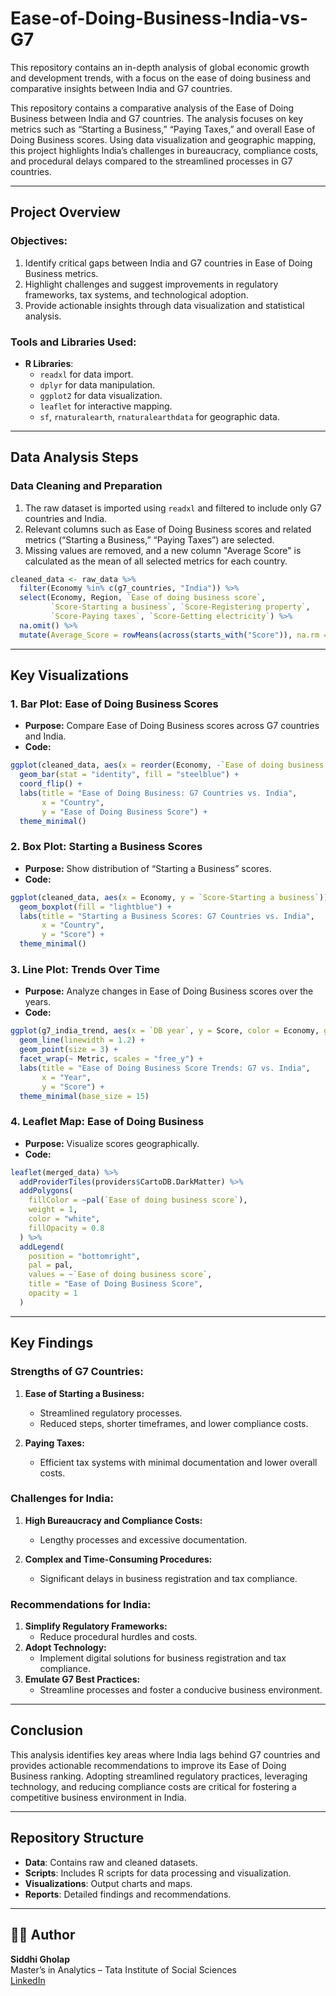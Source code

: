 # Ease-of-Doing-Business-India-vs-G7
This repository contains an in-depth analysis of global economic growth and development trends, with a focus on the ease of doing business and comparative insights between India and G7 countries.

This repository contains a comparative analysis of the Ease of Doing Business between India and G7 countries. The analysis focuses on key metrics such as “Starting a Business,” “Paying Taxes,” and overall Ease of Doing Business scores. Using data visualization and geographic mapping, this project highlights India’s challenges in bureaucracy, compliance costs, and procedural delays compared to the streamlined processes in G7 countries.

---

## Project Overview

### Objectives:
1. Identify critical gaps between India and G7 countries in Ease of Doing Business metrics.
2. Highlight challenges and suggest improvements in regulatory frameworks, tax systems, and technological adoption.
3. Provide actionable insights through data visualization and statistical analysis.

### Tools and Libraries Used:
- **R Libraries**:
  - `readxl` for data import.
  - `dplyr` for data manipulation.
  - `ggplot2` for data visualization.
  - `leaflet` for interactive mapping.
  - `sf`, `rnaturalearth`, `rnaturalearthdata` for geographic data.

---

## Data Analysis Steps

### Data Cleaning and Preparation
1. The raw dataset is imported using `readxl` and filtered to include only G7 countries and India.
2. Relevant columns such as Ease of Doing Business scores and related metrics (“Starting a Business,” “Paying Taxes”) are selected.
3. Missing values are removed, and a new column "Average Score" is calculated as the mean of all selected metrics for each country.

```r
cleaned_data <- raw_data %>%
  filter(Economy %in% c(g7_countries, "India")) %>%
  select(Economy, Region, `Ease of doing business score`,
         `Score-Starting a business`, `Score-Registering property`,
         `Score-Paying taxes`, `Score-Getting electricity`) %>%
  na.omit() %>%
  mutate(Average_Score = rowMeans(across(starts_with("Score")), na.rm = TRUE))
```

---

## Key Visualizations

### 1. Bar Plot: Ease of Doing Business Scores
- **Purpose:** Compare Ease of Doing Business scores across G7 countries and India.
- **Code:**

```r
ggplot(cleaned_data, aes(x = reorder(Economy, -`Ease of doing business score`), y = `Ease of doing business score`)) +
  geom_bar(stat = "identity", fill = "steelblue") +
  coord_flip() +
  labs(title = "Ease of Doing Business: G7 Countries vs. India",
       x = "Country",
       y = "Ease of Doing Business Score") +
  theme_minimal()
```

### 2. Box Plot: Starting a Business Scores
- **Purpose:** Show distribution of “Starting a Business” scores.
- **Code:**

```r
ggplot(cleaned_data, aes(x = Economy, y = `Score-Starting a business`)) +
  geom_boxplot(fill = "lightblue") +
  labs(title = "Starting a Business Scores: G7 Countries vs. India",
       x = "Country",
       y = "Score") +
  theme_minimal()
```

### 3. Line Plot: Trends Over Time
- **Purpose:** Analyze changes in Ease of Doing Business scores over the years.
- **Code:**

```r
ggplot(g7_india_trend, aes(x = `DB year`, y = Score, color = Economy, group = Economy)) +
  geom_line(linewidth = 1.2) +  
  geom_point(size = 3) +  
  facet_wrap(~ Metric, scales = "free_y") +  
  labs(title = "Ease of Doing Business Score Trends: G7 vs. India",
       x = "Year",
       y = "Score") +
  theme_minimal(base_size = 15)
```

### 4. Leaflet Map: Ease of Doing Business
- **Purpose:** Visualize scores geographically.
- **Code:**

```r
leaflet(merged_data) %>%
  addProviderTiles(providers$CartoDB.DarkMatter) %>%
  addPolygons(
    fillColor = ~pal(`Ease of doing business score`),  
    weight = 1,
    color = "white",  
    fillOpacity = 0.8
  ) %>%
  addLegend(
    position = "bottomright",
    pal = pal,
    values = ~`Ease of doing business score`,
    title = "Ease of Doing Business Score",
    opacity = 1
  )
```

---

## Key Findings

### Strengths of G7 Countries:
1. **Ease of Starting a Business:**
   - Streamlined regulatory processes.
   - Reduced steps, shorter timeframes, and lower compliance costs.

2. **Paying Taxes:**
   - Efficient tax systems with minimal documentation and lower overall costs.

### Challenges for India:
1. **High Bureaucracy and Compliance Costs:**
   - Lengthy processes and excessive documentation.

2. **Complex and Time-Consuming Procedures:**
   - Significant delays in business registration and tax compliance.

### Recommendations for India:
1. **Simplify Regulatory Frameworks:**
   - Reduce procedural hurdles and costs.
2. **Adopt Technology:**
   - Implement digital solutions for business registration and tax compliance.
3. **Emulate G7 Best Practices:**
   - Streamline processes and foster a conducive business environment.

---

## Conclusion
This analysis identifies key areas where India lags behind G7 countries and provides actionable recommendations to improve its Ease of Doing Business ranking. Adopting streamlined regulatory practices, leveraging technology, and reducing compliance costs are critical for fostering a competitive business environment in India.

---

## Repository Structure
- **Data**: Contains raw and cleaned datasets.
- **Scripts**: Includes R scripts for data processing and visualization.
- **Visualizations**: Output charts and maps.
- **Reports**: Detailed findings and recommendations.

---
## 🙋‍♀️ Author

**Siddhi Gholap**  
Master’s in Analytics – Tata Institute of Social Sciences  
[LinkedIn](https://www.linkedin.com/in/siddhi-gholap)

